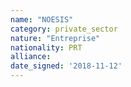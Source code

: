 ```yaml
---
name: "NOESIS"
category: private_sector
nature: "Entreprise"
nationality: PRT
alliance: 
date_signed: '2018-11-12'
---
```

    